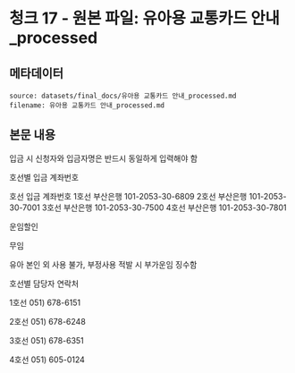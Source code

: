 # 청크 17 - 원본 파일: 유아용 교통카드 안내_processed

## 메타데이터

```
source: datasets/final_docs/유아용 교통카드 안내_processed.md
filename: 유아용 교통카드 안내_processed.md
```

## 본문 내용

입금 시 신청자와 입금자명은 반드시 동일하게 입력해야 함

호선별 입금 계좌번호

호선 입금 계좌번호 1호선 부산은행 101-2053-30-6809 2호선 부산은행 101-2053-30-7001 3호선 부산은행 101-2053-30-7500 4호선 부산은행 101-2053-30-7801

운임할인

무임

유아 본인 외 사용 불가, 부정사용 적발 시 부가운임 징수함

호선별 담당자 연락처

1호선 051) 678-6151

2호선 051) 678-6248

3호선 051) 678-6351

4호선 051) 605-0124